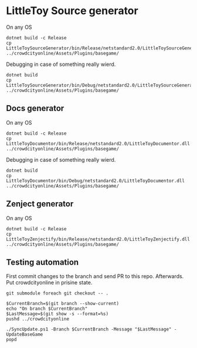LittleToy Source generator
===========================

On any OS
```
dotnet build -c Release
cp LittleToySourceGenerator/bin/Release/netstandard2.0/LittleToySourceGenerator.dll ../crowdcityonline/Assets/Plugins/basegame/
```

Debugging in case of something really wierd.
```
dotnet build
cp LittleToySourceGenerator/bin/Debug/netstandard2.0/LittleToySourceGenerator.dll ../crowdcityonline/Assets/Plugins/basegame/
```

## Docs generator
On any OS
```
dotnet build -c Release
cp LittleToyDocumentor/bin/Release/netstandard2.0/LittleToyDocumentor.dll ../crowdcityonline/Assets/Plugins/basegame/
``````

Debugging in case of something really wierd.
```
dotnet build
cp LittleToyDocumentor/bin/Debug/netstandard2.0/LittleToyDocumentor.dll ../crowdcityonline/Assets/Plugins/basegame/
```

## Zenject generator
On any OS
```
dotnet build -c Release
cp LittleToyZenjectify/bin/Release/netstandard2.0/LittleToyZenjectify.dll ../crowdcityonline/Assets/Plugins/basegame/
```

## Testing automation

First commit changes to the branch and send PR to this repo.
Afterwards. Put crowdcityonline in prisine state.
```pwsh
git submodule foreach git checkout -- .
```

```pwsh
$CurrentBranch=$(git branch --show-current)
echo "On branch $CurrentBranch"
$LastMessage=$(git show -s --format=%s)
pushd ../crowdcityonline

./SyncUpdate.ps1 -Branch $CurrentBranch -Message "$LastMessage" -UpdateBaseGame
popd
```